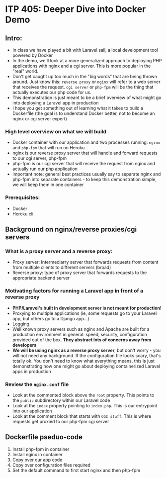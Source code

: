 # ITP 405: Deeper Dive into Docker Demo


## Intro:
- In class we have played a bit with Laravel sail, a local development tool powered by Docker
- In the demo, we'll look at a more generalized approach to deploying PHP applications with nginx and a cgi server. This is more popular in the "real" world.
- Don't get caught up too much in the "big words" that are being thrown around. Just know this: `reverse proxy` or `nginx` will refer to a web server that receives the request. `cgi server` or `php-fpm` will be the thing that actually executes our php code for us.
- This demonstration is just meant to be a brief overview of what might go into deploying a Laravel app in production
- I hope you get something out of learning what it takes to build a Dockerfile (the goal is to understand Docker better, not to become an nginx or cgi server expert)


### High level overview on what we will build
- Docker container with our application and two processes running: `nginx` and `php-fpm` that will run on Heroku
- nginx is our reverse proxy server that will handle and forward requests to our cgi server, php-fpm
- php-fpm is our cgi server that will receive the request from nginx and actually run our php application
- important note: general best practices usually say to separate nginx and php-fpm into separate containers - to keep this demonstration simple, we will keep them in one container


### Prerequisites:
- Docker
- Heroku cli


## Background on nginx/reverse proxies/cgi servers

### What is a proxy server and a reverse proxy:
- Proxy server: Intermediarry server that forwards requests from content from multiple clients to different servers (broad)
- Reverse proxy: type of proxy server that forwards requests to the appropriate backend server


### Motivating factors for running a Laravel app in front of a reverse proxy
- <strong>PHP/Laravel's built in development server is not meant for production!</strong>
- Proxying to multiple applications (ie, some requests go to your Laravel app, but others go to a Django app...)
- Logging
- Well known proxy servers such as nginx and Apache are built for a production environment in general: speed, security, configuration provided out of the box. <strong>They abstract lots of concerns away from developers</strong>
- <strong>We will be using nginx as a reverse proxy server</strong>, but don't worry - you will not need any background. If the configuration file looks scary, that's totally ok. You don't need to know what everything means, this is just demonstrating how one might go about deploying containerized Laravel apps in production


### Review the `nginx.conf` file
- Look at the commented block above the `root` property. This points to the `public` subdirectory within our Laravel code
- Look at the `index` property pointing to `index.php`. This is our entrypoint into our application
- Look at the comment block that starts with `CGI stuff`. This is where requests get proxied to our php-fpm cgi server


## Dockerfile pseduo-code
1. Install php-fpm in container
1. Install nginx in container
1. Copy over our app code 
1. Copy over configuration files required
1. Set the default command to first start nginx and then php-fpm

